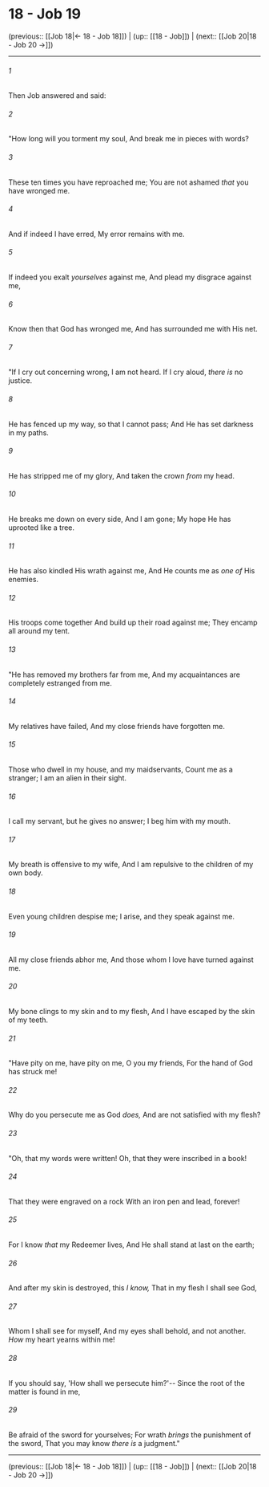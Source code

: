 # 18 - Job 19

(previous:: [[Job 18|← 18 - Job 18]]) | (up:: [[18 - Job]]) | (next:: [[Job 20|18 - Job 20 →]])

***


###### 1 
Then Job answered and said: 

###### 2 
"How long will you torment my soul, And break me in pieces with words? 

###### 3 
These ten times you have reproached me; You are not ashamed _that_ you have wronged me. 

###### 4 
And if indeed I have erred, My error remains with me. 

###### 5 
If indeed you exalt _yourselves_ against me, And plead my disgrace against me, 

###### 6 
Know then that God has wronged me, And has surrounded me with His net. 

###### 7 
"If I cry out concerning wrong, I am not heard. If I cry aloud, _there is_ no justice. 

###### 8 
He has fenced up my way, so that I cannot pass; And He has set darkness in my paths. 

###### 9 
He has stripped me of my glory, And taken the crown _from_ my head. 

###### 10 
He breaks me down on every side, And I am gone; My hope He has uprooted like a tree. 

###### 11 
He has also kindled His wrath against me, And He counts me as _one of_ His enemies. 

###### 12 
His troops come together And build up their road against me; They encamp all around my tent. 

###### 13 
"He has removed my brothers far from me, And my acquaintances are completely estranged from me. 

###### 14 
My relatives have failed, And my close friends have forgotten me. 

###### 15 
Those who dwell in my house, and my maidservants, Count me as a stranger; I am an alien in their sight. 

###### 16 
I call my servant, but he gives no answer; I beg him with my mouth. 

###### 17 
My breath is offensive to my wife, And I am repulsive to the children of my own body. 

###### 18 
Even young children despise me; I arise, and they speak against me. 

###### 19 
All my close friends abhor me, And those whom I love have turned against me. 

###### 20 
My bone clings to my skin and to my flesh, And I have escaped by the skin of my teeth. 

###### 21 
"Have pity on me, have pity on me, O you my friends, For the hand of God has struck me! 

###### 22 
Why do you persecute me as God _does,_ And are not satisfied with my flesh? 

###### 23 
"Oh, that my words were written! Oh, that they were inscribed in a book! 

###### 24 
That they were engraved on a rock With an iron pen and lead, forever! 

###### 25 
For I know _that_ my Redeemer lives, And He shall stand at last on the earth; 

###### 26 
And after my skin is destroyed, this _I know,_ That in my flesh I shall see God, 

###### 27 
Whom I shall see for myself, And my eyes shall behold, and not another. _How_ my heart yearns within me! 

###### 28 
If you should say, 'How shall we persecute him?'-- Since the root of the matter is found in me, 

###### 29 
Be afraid of the sword for yourselves; For wrath _brings_ the punishment of the sword, That you may know _there is_ a judgment."

***

(previous:: [[Job 18|← 18 - Job 18]]) | (up:: [[18 - Job]]) | (next:: [[Job 20|18 - Job 20 →]])
